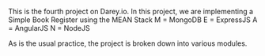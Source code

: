 This is the fourth project on Darey.io.
In this project, we are implementing a Simple Book Register using the MEAN Stack
M = MongoDB
E = ExpressJS
A = AngularJS
N = NodeJS

As is the usual practice, the project is broken down into various modules.